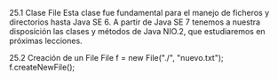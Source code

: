 25.1 Clase File
Esta clase fue fundamental para el manejo de ficheros y directorios hasta Java SE 6. A partir de Java SE 7 tenemos a nuestra disposición las clases y métodos de Java NIO.2, que estudiaremos en próximas lecciones.

25.2 Creación de un File
File f = new File("./", "nuevo.txt");
f.createNewFile();
